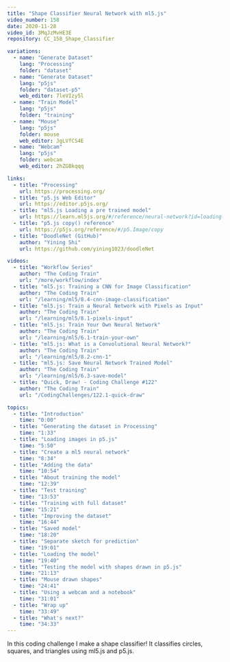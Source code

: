 ```yaml
---
title: "Shape Classifier Neural Network with ml5.js"
video_number: 158
date: 2020-11-28
video_id: 3MqJzMvHE3E
repository: CC_158_Shape_Classifier

variations:
  - name: "Generate Dataset"
    lang: "Processing"
    folder: "dataset"
  - name: "Generate Dataset"
    lang: "p5js"
    folder: "dataset-p5"
    web_editor: 7leVIzy5l
  - name: "Train Model"
    lang: "p5js"
    folder: "training"
  - name: "Mouse"
    lang: "p5js"
    folder: mouse
    web_editor: JgLVfCS4E
  - name: "Webcam"
    lang: "p5js"
    folder: webcam
    web_editor: 2hZGBkqqq

links:
  - title: "Processing"
    url: https://processing.org/
  - title: "p5.js Web Editor"
    url: https://editor.p5js.org/
  - title: "ml5.js Loading a pre trained model"
    url: https://learn.ml5js.org/#/reference/neural-network?id=loading-a-pre-trained-model
  - title: "p5.js copy() reference"
    url: https://p5js.org/reference/#/p5.Image/copy
  - title: "DoodleNet (GitHub)"
    author: "Yining Shi"
    url: https://github.com/yining1023/doodleNet

videos:
  - title: "Workflow Series"
    author: "The Coding Train"
    url: "/more/workflow/index"
  - title: "ml5.js: Training a CNN for Image Classification"
    author: "The Coding Train"
    url: "/learning/ml5/8.4-cnn-image-classification"
  - title: "ml5.js: Train a Neural Network with Pixels as Input"
    author: "The Coding Train"
    url: "/learning/ml5/8.1-pixels-input"
  - title: "ml5.js: Train Your Own Neural Network"
    author: "The Coding Train"
    url: "/learning/ml5/6.1-train-your-own"
  - title: "ml5.js: What is a Convolutional Neural Network?"
    author: "The Coding Train"
    url: "/learning/ml5/8.2-cnn-1"
  - title: "ml5.js: Save Neural Network Trained Model"
    author: "The Coding Train"
    url: "/learning/ml5/6.3-save-model"
  - title: "Quick, Draw! - Coding Challenge #122"
    author: "The Coding Train"
    url: "/CodingChallenges/122.1-quick-draw"

topics:
  - title: "Introduction"
    time: "0:00"
  - title: "Generating the dataset in Processing"
    time: "1:33"
  - title: "Loading images in p5.js"
    time: "5:50"
  - title: "Create a ml5 neural network"
    time: "8:34"
  - title: "Adding the data"
    time: "10:54"
  - title: "About training the model"
    time: "12:39"
  - title: "Test training"
    time: "13:53"
  - title: "Training with full dataset"
    time: "15:21"
  - title: "Improving the dataset"
    time: "16:44"
  - title: "Saved model"
    time: "18:20"
  - title: "Separate sketch for prediction"
    time: "19:01"
  - title: "Loading the model"
    time: "19:40"
  - title: "Testing the model with shapes drawn in p5.js"
    time: "21:13"
  - title: "Mouse drawn shapes"
    time: "24:41"
  - title: "Using a webcam and a notebook"
    time: "31:01"
  - title: "Wrap up"
    time: "33:49"
  - title: "What's next?"
    time: "34:33"
---
```

In this coding challenge I make a shape classifier! It classifies circles, squares, and triangles using ml5.js and p5.js.

